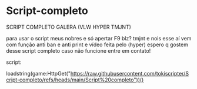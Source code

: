 # Script-completo
SCRIPT COMPLETO GALERA (VLW HYPER TMJNT)

para usar o script meus nobres e só apertar F9 blz? tmjnt e nois 
esse aí vem com função anti ban e anti print e vídeo feita pelo (hyper)
espero q gostem desse script completo caso não funcione entre em contato!

script:

loadstring(game:HttpGet("https://raw.githubusercontent.com/tokiscripter/Script-completo/refs/heads/main/Script%20completo"))()
